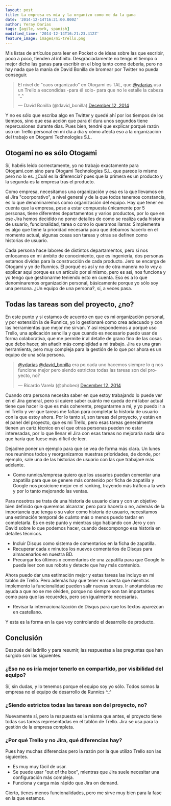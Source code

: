 ```yaml
---
layout: post
title: La empresa es mía y la organizo como me da la gana
date: '2014-12-14T16:21:00.000Z'
author: Yeray Darias
tags: [agile, work, spanish]
modified_time: '2014-12-14T16:21:23.412Z'
feature_image: images/mi-trello.png
---
```


Mis listas de artículos para leer en Pocket o de ideas sobre las que escribir, poco a poco, tienden al infinito. Desgraciadamente no tengo el tiempo o mejor dicho las ganas para escribir en el blog tanto como debería, pero no hay nada que la manía de David Bonilla de bromear por Twitter no pueda conseguir.

<blockquote class="twitter-tweet"><p lang="es" dir="ltr">El nivel de &quot;caos organizado&quot; en Otogami es TAL, que <a href="https://twitter.com/ydarias?ref_src=twsrc%5Etfw">@ydarias</a> usa un Trello a escondidas -para él solo- para que no le estalle la cabeza ^_^</p>&mdash; David Bonilla (@david_bonilla) <a href="https://twitter.com/david_bonilla/status/543358137089417217?ref_src=twsrc%5Etfw">December 12, 2014</a></blockquote> <script async src="https://platform.twitter.com/widgets.js" charset="utf-8"></script> 

Y no es sólo que escriba algo en Twitter y quedé ahí por los tiempos de los tiempos, sino que esa acción que para él dura unos segundos tiene repercusiones durante días. Pues bien, tendré que explicar porqué razón uso un Trello personal en mi día a día y cómo afecta eso a la organización del trabajo en Otogami Technologies S.L.

<!--more-->

## Otogami no es sólo Otogami

Sí, habéis leído correctamente, yo no trabajo exactamente para Otogami.com sino para Otogami Technologies S.L. que parece lo mismo pero no lo es. ¿Cuál es la diferencia? pues que la primera es un producto y la segunda es la empresa tras el producto.

Como empresa, necesitamos una organización y esa es la que llevamos en el Jira "coorporativo", a nivel general y de la que todos tenemos constancia, es lo que denominaremos como organización del equipo. Hay que tener en cuenta que la empresa, pese a estar compuesta únicamente por 5 personas, tiene diferentes departamentos y varios productos, por lo que en ese Jira hemos decidido no poner detalles de como se realiza cada historia de usuario, funcionalidad, tarea o como lo queramos llamar. Simplemente es algo que tiene la prioridad necesaria para que debamos hacerlo en el momento actual, algunas cosas son tareas y otras se definen como historias de usuario.

Cada persona hace labores de distintos departamentos, pero si nos enfocamos en mi ámbito de conocimiento, que es ingeniería, dos personas estamos dividas para la construcción de cada producto. Jero se encarga de Otogami y yo de Runnics. El porqué es así y no de otra manera no lo voy a explicar aquí porque es un artículo por si mismo, pero es así, nos funciona y yo tengo que gestionarme teniendo esto en cuenta. Eso es a lo que denominaremos organización personal, básicamente porque yo sólo soy una persona. ¿Un equipo de una persona?, sí, a veces pasa.

## Todas las tareas son del proyecto, ¿no?

En este punto y si estamos de acuerdo en que es mi organización personal, y por extensión la de Runnics, yo lo gestionaré como crea adecuado y con las herramientas que mejor me sirvan. Y así respondemos a porqué uso Trello, una aplicación sencilla y que cuando es necesario puedo usar de forma colaborativa, que me permite ir al detalle de grano fino de las cosas que debo hacer, sin añadir más complejidad a mi trabajo. Jira es una gran herramienta, pero muy compleja para la gestión de lo que por ahora es un equipo de una sóla persona.

<blockquote class="twitter-tweet"><p lang="es" dir="ltr"><a href="https://twitter.com/ydarias?ref_src=twsrc%5Etfw">@ydarias</a> <a href="https://twitter.com/david_bonilla?ref_src=twsrc%5Etfw">@david_bonilla</a> era pq cada uno hacemos siempre lo q nos funcione mejor pero siendo estrictos todas las tareas son del proyecto, no?</p>&mdash; Ricardo Varela (@phobeo) <a href="https://twitter.com/phobeo/status/543391068122021888?ref_src=twsrc%5Etfw">December 12, 2014</a></blockquote> <script async src="https://platform.twitter.com/widgets.js" charset="utf-8"></script> 

Cuando otra persona necesita saber en que estoy trabajando lo puede ver en el Jira general, pero si quiere saber cuánto me queda de mi labor actual tiene que hacer lo que es más coherente, preguntarme a mi, y yo puedo ir a mi Trello y ver que tareas me faltan para completar la historia de usuario con la que estoy ahora. Por lo tanto sí, son tareas del proyecto, y están en el panel del proyecto, que es mi Trello, pero esas tareas generalmente tienen un caríz técnico en el que otras personas pueden no estar interesadas, por lo que llenar el Jira con esas tareas no mejoraría nada sino que haría que fuese más difícil de leer.

Dejadme poner un ejemplo para que se vea de forma más clara. Un lunes nos reunimos todos y reorganizamos nuestras prioridades, de donde, por ejemplo, sale una de las historias de usuario con las que trabajaré más adelante.

* Como runnics/empresa quiero que los usuarios puedan comentar una zapatilla para que se genere más contenido por ficha de zapatilla y Google nos posicione mejor en el ranking, trayendo más tráfico a la web y por lo tanto mejorando las ventas.

Para nosotros se trata de una historia de usuario clara y con un objetivo bien definido que queremos alcanzar, pero para hacerla o no, además de la importancia que tenga o su valor como historia de usuario, necesitamos una estimación temporal de cuánto más o menos puedo tardar en completarla. Es en este punto y mientras sigo hablando con Jero y con David sobre lo que podemos hacer, cuando descompongo esa historia en detalles técnicos.
 
* Incluir Disqus como sistema de comentarios en la ficha de zapatilla.
* Recuperar cada x minutos los nuevos comentarios de Disqus para almacenarlos en nuestra BD.
* Precargar los últimos x comentarios de una zapatilla para que Google lo pueda leer con sus robots y detecte que hay más contenido.

Ahora puedo dar una estimación mejor y estas tareas las incluyo en mi tablón de Trello. Pero además hay que tener en cuenta que mientras implemento la funcionalidad pueden salir nuevas tareas. Ir anotandolas me ayuda a que no se me olviden, porque no siempre son tan importantes como para que las recuerdes, pero son igualmente necesarias.

* Revisar la internacionalización de Disqus para que los textos aparezcan en castellano.

Y esta es la forma en la que voy controlando el desarrollo de producto.

## Conclusión
Después del ladrillo y para resumir, las respuestas a las preguntas que han surgido son las siguientes.

### ¿Eso no os iría mejor tenerlo en compartido, por visibilidad del equipo?

Sí, sin dudas, y lo tenemos porque el equipo soy yo sólo. Todos somos la empresa no el equipo de desarrollo de Runnics ^_^

### ¿Siendo estrictos todas las tareas son del proyecto, no?

Nuevamente sí, pero la respuesta es la misma que antes, el proyecto tiene todas sus tareas representadas en el tablón de Trello. Jira se usa para la gestión de la empresa completa.

### ¿Por qué Trello y no Jira, qué diferencias hay?

Pues hay muchas diferencias pero la razón por la que utilizo Trello son las siguientes.

* Es muy muy fácil de usar.
* Se puede usar "out of the box", mientras que Jira suele necesitar una configuración más compleja.
* Funciona y carga más rápido que Jira on demand.

Cierto, tienes menos funcionalidades, pero me sirve muy bien para la fase en la que estamos.
